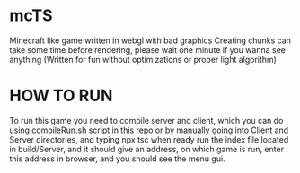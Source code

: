 # mcTS
Minecraft like game written in webgl with bad graphics
Creating chunks can take some time before rendering, please wait one minute if you wanna see anything
(Written for fun without optimizations or proper light algorithm)
# HOW TO RUN 
To run this game you need to compile server and client,
which you can do using compileRun.sh script in this repo
or by manually going into Client and Server directories,
and typing npx tsc
when ready run the index file located in build/Server,
and it should give an address, on which game is run,
enter this address in browser, and you should see the
menu gui.
